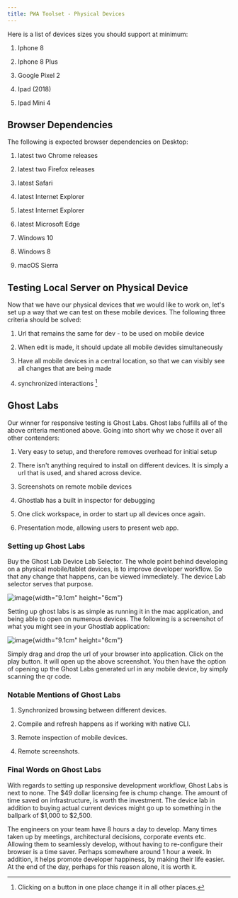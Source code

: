 ```yaml
---
title: PWA Toolset - Physical Devices
---
```


Here is a list of devices sizes you should support at minimum:

1.  Iphone 8

2.  Iphone 8 Plus

3.  Google Pixel 2

4.  Ipad (2018)

5.  Ipad Mini 4

 Browser Dependencies 
---------------------

The following is expected browser dependencies on Desktop:

1.  latest two Chrome releases

2.  latest two Firefox releases

3.  latest Safari

4.  latest Internet Explorer

5.  latest Internet Explorer

6.  latest Microsoft Edge

7.  Windows 10

8.  Windows 8

9.  macOS Sierra

 Testing Local Server on Physical Device 
----------------------------------------

Now that we have our physical devices that we would like to work on,
let's set up a way that we can test on these mobile devices. The
following three criteria should be solved:

1.  Url that remains the same for dev - to be used on mobile device

2.  When edit is made, it should update all mobile devides
    simultaneously

3.  Have all mobile devices in a central location, so that we can
    visibly see all changes that are being made

4.  synchronized interactions [^1]

 Ghost Labs 
-----------

Our winner for responsive testing is Ghost Labs. Ghost labs fulfills all
of the above criteria mentioned above. Going into short why we chose it
over all other contenders:

1.  Very easy to setup, and therefore removes overhead for initial setup

2.  There isn't anything required to install on different devices. It is
    simply a url that is used, and shared across device.

3.  Screenshots on remote mobile devices

4.  Ghostlab has a built in inspector for debugging

5.  One click workspace, in order to start up all devices once again.

6.  Presentation mode, allowing users to present web app.

###  Setting up Ghost Labs 

Buy the Ghost Lab Device Lab Selector. The whole point behind developing
on a physical mobile/tablet devices, is to improve developer workflow.
So that any change that happens, can be viewed immediately. The device
Lab selector serves that purpose.

![image](pwa/pwa-toolset-physical-devices/device-lab-stand){width="9.1cm"
height="6cm"}

Setting up ghost labs is as simple as running it in the mac application,
and being able to open on numerous devices. The following is a
screenshot of what you might see in your Ghostlab application:

![image](pwa/pwa-toolset-physical-devices/ghostlabs-screenshot){width="9.1cm"
height="6cm"}

Simply drag and drop the url of your browser into application. Click on
the play button. It will open up the above screenshot. You then have the
option of opening up the Ghost Labs generated url in any mobile device,
by simply scanning the qr code.

###  Notable Mentions of Ghost Labs 

1.  Synchronized browsing between different devices.

2.  Compile and refresh happens as if working with native CLI.

3.  Remote inspection of mobile devices.

4.  Remote screenshots.

###  Final Words on Ghost Labs 

With regards to setting up responsive development workflow, Ghost Labs
is next to none. The \$49 dollar licensing fee is chump change. The
amount of time saved on infrastructure, is worth the investment. The
device lab in addition to buying actual current devices might go up to
something in the ballpark of \$1,000 to \$2,500.

The engineers on your team have 8 hours a day to develop. Many times
taken up by meetings, architectural decisions, corporate events etc.
Allowing them to seamlessly develop, without having to re-configure
their browser is a time saver. Perhaps somewhere around 1 hour a week.
In addition, it helps promote developer happiness, by making their life
easier. At the end of the day, perhaps for this reason alone, it is
worth it.

[^1]: Clicking on a button in one place change it in all other places.
